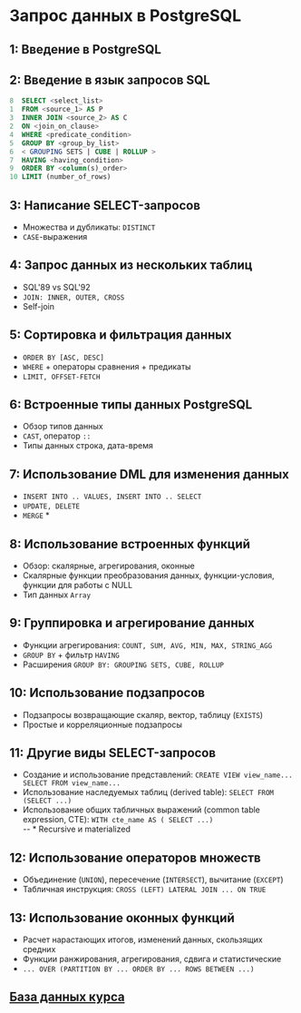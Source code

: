 # Запрос данных в PostgreSQL

## 1: Введение в PostgreSQL
## 2: Введение в язык запросов SQL
```sql
8  SELECT <select_list>  
1  FROM <source_1> AS P
3  INNER JOIN <source_2> AS C
2  ON <join_on_clause>
4  WHERE <predicate_condition>
5  GROUP BY <group_by_list>
6  < GROUPING SETS | CUBE | ROLLUP >
7  HAVING <having_condition>
9  ORDER BY <column(s)_order>
10 LIMIT (number_of_rows)
```
## 3: Написание SELECT-запросов
- Множества и дубликаты: ```DISTINCT```
- ```CASE```-выражения
## 4: Запрос данных из нескольких таблиц
- SQL'89 vs SQL'92
- ```JOIN: INNER, OUTER, CROSS```
- Self-join
## 5: Сортировка и фильтрация данных
- ```ORDER BY [ASC, DESC]```
- ```WHERE``` + операторы сравнения + предикаты
- ```LIMIT, OFFSET-FETCH```
## 6: Встроенные типы данных PostgreSQL
- Обзор типов данных
- ```CAST```, оператор ```::```
- Типы данных строка, дата-время
## 7: Использование DML для изменения данных
- ```INSERT INTO .. VALUES, INSERT INTO .. SELECT```
- ```UPDATE, DELETE```
- ```MERGE``` *
## 8: Использование встроенных функций
- Обзор: скалярные, агрегирования, оконные
- Скалярные функции преобразования данных, функции-условия, функции для работы с NULL
- Тип данных ```Array```
## 9: Группировка и агрегирование данных
- Функции агрегирования: ```COUNT, SUM, AVG, MIN, MAX, STRING_AGG```
- ```GROUP BY``` + фильтр ```HAVING```
- Расширения ```GROUP BY: GROUPING SETS, CUBE, ROLLUP```
## 10: Использование подзапросов
- Подзапросы возвращающие скаляр, вектор, таблицу (```EXISTS```)
- Простые и корреляционные подзапросы
## 11: Другие виды SELECT-запросов
- Создание и использование представлений: ```CREATE VIEW view_name... SELECT FROM view_name...```
- Использование наследуемых таблиц (derived table): ```SELECT FROM (SELECT ...)```
- Использование общих табличных выражений (common table expression, CTE): ```WITH cte_name AS ( SELECT ...)```  
-- * Recursive и materialized
## 12: Использование операторов множеств
- Объединение (```UNION```), пересечение (```INTERSECT```), вычитание (```EXCEPT```)
- Табличная инструкция: ```CROSS (LEFT) LATERAL JOIN ... ON TRUE```
## 13: Использование оконных функций
- Расчет нарастающих итогов, изменений данных, скользящих средних
- Функции ранжирования, агрегирования, сдвига и статистические
- ``` ... OVER (PARTITION BY ... ORDER BY ... ROWS BETWEEN ...) ``` 

## [База данных курса](https://github.com/LSIND/Querying-Data-with-PostgreSQL/tree/master/SetupFiles)